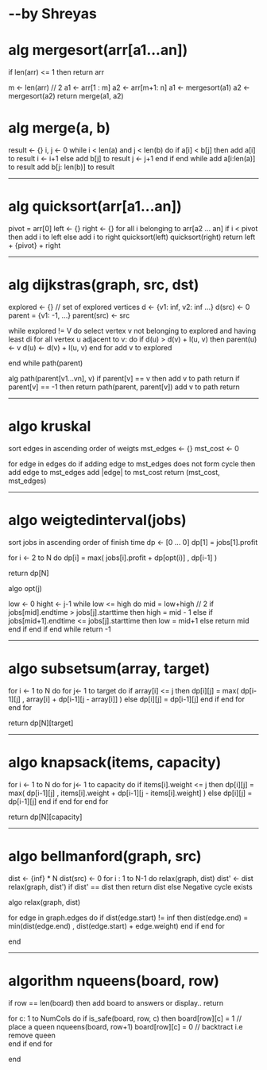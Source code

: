 # --by Shreyas
# alg mergesort(arr[a1...an])

if len(arr) <= 1 then return arr 

m <- len(arr) // 2 
a1 <- arr[1 : m]
a2 <- arr[m+1: n]
a1 <- mergesort(a1)
a2 <- mergesort(a2)
return merge(a1, a2)

# alg merge(a, b)

result <- {} 
i, j <- 0 
while i < len(a) and j < len(b) do 
    if a[i] < b[j] then 
        add a[i] to result 
        i <- i+1
    else 
        add b[j] to result 
        j <- j+1
    end if 
end while 
add a[i:len(a)] to result 
add b[j: len(b)] to result 
________________________________

# alg quicksort(arr[a1...an])

pivot = arr[0]
left <- {}
right <- {}
for all i belonging to arr[a2 ... an]
    if i < pivot 
        then add i to left 
    else add i to right 
quicksort(left)
quicksort(right)
return left + {pivot} + right 

________________________________

# alg dijkstras(graph, src, dst)

explored <- {} // set of explored vertices
d <- {v1: inf, v2: inf ...}
d(src) <- 0 
parent = {v1: -1, ...}
parent(src) <- src 

while explored != V 
do 
    select vertex v not belonging to explored and having least di 
    for all vertex u adjacent to v:
    do 
        if d(u) > d(v) + l(u, v)
        then 
            parent(u) <- v 
            d(u) <- d(v) + l(u, v)
    end for
    add v to explored 
   
end while 
path(parent)

alg path(parent[v1...vn], v)
if parent[v] == v then
    add v to path 
    return 
if parent[v] == -1 then return 
path(parent, parent[v])
add v to path
return 
        
________________________________

# algo kruskal 

sort edges in ascending order of weigts
mst_edges <- {} 
mst_cost <- 0 

for edge in edges 
do 
    if adding edge to mst_edges does not form cycle
    then    
        add edge to mst_edges
        add |edge| to mst_cost 
return (mst_cost, mst_edges)

________________________________

# algo weigtedinterval(jobs)

sort jobs in ascending order of finish time
dp <- [0 ... 0]
dp[1]  = jobs[1].profit

for i <- 2 to N 
do 
    dp[i] = max( jobs[i].profit + dp[opt(i)] , dp[i-1] )

return dp[N]

algo opt(j)

low <- 0 
hight <- j-1 
while low <= high do 
    mid = low+high // 2 
    if jobs[mid].endtime > jobs[j].starttime then 
        high = mid - 1 
    else 
        if jobs[mid+1].endtime <= jobs[j].starttime then
            low = mid+1 
        else
            return mid 
        end if 
    end if 
end while 
return -1 

________________________________

# algo subsetsum(array, target)

for i <- 1 to N do
    for j<- 1 to target do 
        if array[i] <= j then 
            dp[i][j] = max( dp[i-1][j] , array[i] + dp[i-1][j - array[i]] )
        else 
            dp[i][j] = dp[i-1][j]
        end if 
    end for 
end for 

return dp[N][target]

________________________________

# algo knapsack(items, capacity)

for i <- 1 to N do
    for j<- 1 to capacity do 
        if items[i].weight <= j then 
            dp[i][j] = max( dp[i-1][j] , items[i].weight + dp[i-1][j - items[i].weight] )
        else 
            dp[i][j] = dp[i-1][j]
        end if 
    end for 
end for 

return dp[N][capacity]

________________________________


# algo bellmanford(graph, src)

dist <- {inf} * N 
dist(src) <- 0 
for i : 1 to N-1 do 
    relax(graph, dist)
dist' <- dist 
relax(graph, dist')
if dist' == dist then return dist 
else Negative cycle exists

algo relax(graph, dist)

for edge in graph.edges do 
    if dist(edge.start) != inf then 
        dist(edge.end) = min(dist(edge.end) , dist(edge.start) + edge.weight)
    end if 
end for 

end 

    
________________________________

# algorithm nqueens(board, row)

if row == len(board) then 
    add board to answers or display.. 
    return 

for c: 1 to NumCols do 
    if is_safe(board, row, c) then 
        board[row][c] = 1 // place a queen 
        nqueens(board, row+1) 
        board[row][c] = 0 // backtract i.e remove queen  
    end if 
end for 

end 
